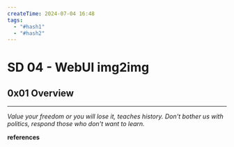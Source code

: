 ```yaml
---
createTime: 2024-07-04 16:48
tags:
  - "#hash1"
  - "#hash2"
---
```


# SD 04 - WebUI img2img

## 0x01 Overview

---
*Value your freedom or you will lose it, teaches history. Don't bother us with politics, respond those who don't want to learn.*

**references**

